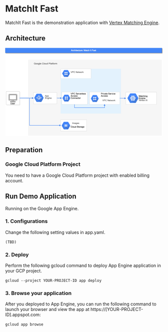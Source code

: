 # MatchIt Fast

MatchIt Fast is the demonstration application with [Vertex Matching Engine](https://cloud.google.com/vertex-ai/docs/matching-engine/overview).

## Architecture

![Architecture](doc/images/MatchItFastArchitecture.png)

## Preparation

### Google Cloud Platform Project

You need to have a Google Cloud Platform project with enabled billing account.

## Run Demo Application

Running on the Google App Engine.

### 1. Configurations

Change the following setting values in app.yaml.

```
(TBD)
```

### 2. Deploy

Perform the following gcloud command to deploy App Engine application in your GCP project.

```
gcloud --project YOUR-PROJECT-ID app deploy
```

### 3. Browse your application

After you deployed to App Engine, you can run the following command to launch your browser and view the app at https://[YOUR-PROJECT-ID].appspot.com:

```
gcloud app browse
```
